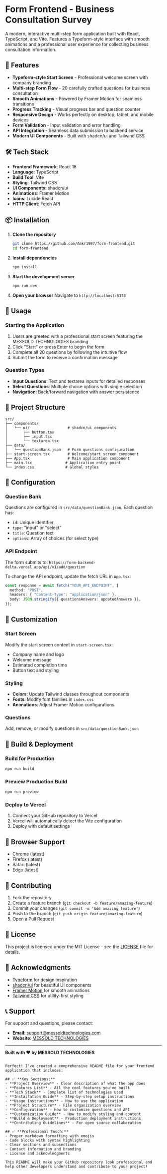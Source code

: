 # Form Frontend - Business Consultation Survey

A modern, interactive multi-step form application built with React, TypeScript, and Vite. Features a Typeform-style interface with smooth animations and a professional user experience for collecting business consultation information.

## 🚀 Features

- **Typeform-style Start Screen** - Professional welcome screen with company branding
- **Multi-step Form Flow** - 20 carefully crafted questions for business consultation
- **Smooth Animations** - Powered by Framer Motion for seamless transitions
- **Progress Tracking** - Visual progress bar and question counter
- **Responsive Design** - Works perfectly on desktop, tablet, and mobile devices
- **Form Validation** - Input validation and error handling
- **API Integration** - Seamless data submission to backend service
- **Modern UI Components** - Built with shadcn/ui and Tailwind CSS

## 🛠️ Tech Stack

- **Frontend Framework**: React 18
- **Language**: TypeScript
- **Build Tool**: Vite
- **Styling**: Tailwind CSS
- **UI Components**: shadcn/ui
- **Animations**: Framer Motion
- **Icons**: Lucide React
- **HTTP Client**: Fetch API

## 📦 Installation

1. **Clone the repository**

   ```bash
   git clone https://github.com/Amkr1997/form-frontend.git
   cd form-frontend
   ```

2. **Install dependencies**

   ```bash
   npm install
   ```

3. **Start the development server**

   ```bash
   npm run dev
   ```

4. **Open your browser**
   Navigate to `http://localhost:5173`

## 🎯 Usage

### Starting the Application

1. Users are greeted with a professional start screen featuring the MESSOLD TECHNOLOGIES branding
2. Click "Start" or press Enter to begin the form
3. Complete all 20 questions by following the intuitive flow
4. Submit the form to receive a confirmation message

### Question Types

- **Input Questions**: Text and textarea inputs for detailed responses
- **Select Questions**: Multiple choice options with single selection
- **Navigation**: Back/forward navigation with answer persistence

## 📁 Project Structure

```
src/
├── components/
│   └── ui/                 # shadcn/ui components
│       ├── button.tsx
│       ├── input.tsx
│       └── textarea.tsx
├── data/
│   └── questionBank.json   # Form questions configuration
├── start-screen.tsx        # Welcome/start screen component
├── App.tsx                 # Main application component
├── main.tsx               # Application entry point
└── index.css              # Global styles
```

## 🔧 Configuration

### Question Bank

Questions are configured in `src/data/questionBank.json`. Each question has:

- `id`: Unique identifier
- `type`: "input" or "select"
- `title`: Question text
- `options`: Array of choices (for select type)

### API Endpoint

The form submits to: `https://form-backend-delta.vercel.app/api/v1/add/question`

To change the API endpoint, update the fetch URL in `App.tsx`:

```typescript
const response = await fetch("YOUR_API_ENDPOINT", {
  method: "POST",
  headers: { "Content-Type": "application/json" },
  body: JSON.stringify({ questionsAnswers: updatedAnswers }),
});
```

## 🎨 Customization

### Start Screen

Modify the start screen content in `start-screen.tsx`:

- Company name and logo
- Welcome message
- Estimated completion time
- Button text and styling

### Styling

- **Colors**: Update Tailwind classes throughout components
- **Fonts**: Modify font families in `index.css`
- **Animations**: Adjust Framer Motion configurations

### Questions

Add, remove, or modify questions in `src/data/questionBank.json`

## 🚀 Build & Deployment

### Build for Production

```bash
npm run build
```

### Preview Production Build

```bash
npm run preview
```

### Deploy to Vercel

1. Connect your GitHub repository to Vercel
2. Vercel will automatically detect the Vite configuration
3. Deploy with default settings

## 📱 Browser Support

- Chrome (latest)
- Firefox (latest)
- Safari (latest)
- Edge (latest)

## 🤝 Contributing

1. Fork the repository
2. Create a feature branch (`git checkout -b feature/amazing-feature`)
3. Commit your changes (`git commit -m 'Add amazing feature'`)
4. Push to the branch (`git push origin feature/amazing-feature`)
5. Open a Pull Request

## 📄 License

This project is licensed under the MIT License - see the [LICENSE](LICENSE) file for details.

## 🙏 Acknowledgments

- [Typeform](https://typeform.com) for design inspiration
- [shadcn/ui](https://ui.shadcn.com) for beautiful UI components
- [Framer Motion](https://framer.com/motion) for smooth animations
- [Tailwind CSS](https://tailwindcss.com) for utility-first styling

## 📞 Support

For support and questions, please contact:

- **Email**: support@messoldtechnologies.com
- **Website**: [MESSOLD TECHNOLOGIES](https://messoldtechnologies.com)

---

**Built with ❤️ by MESSOLD TECHNOLOGIES**

```

Perfect! I've created a comprehensive README file for your frontend application that includes:

## ✅ **Key Sections:**
- **Project Overview** - Clear description of what the app does
- **Features List** - All the cool features you've built
- **Tech Stack** - Complete list of technologies used
- **Installation Guide** - Step-by-step setup instructions
- **Usage Instructions** - How to use the application
- **Project Structure** - File organization overview
- **Configuration** - How to customize questions and API
- **Customization Guide** - How to modify styling and content
- **Build & Deployment** - Production deployment instructions
- **Contributing Guidelines** - For open source collaboration

## ✅ **Professional Touch:**
- Proper markdown formatting with emojis
- Code blocks with syntax highlighting
- Clear sections and subsections
- Contact information and branding
- License and acknowledgments

This README will make your GitHub repository look professional and help other developers understand and contribute to your project!

```
